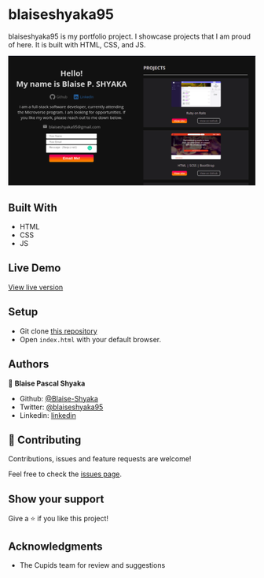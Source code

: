 # blaiseshyaka95

blaiseshyaka95 is my portfolio project. I showcase projects that I am proud of here. It is built with HTML, CSS, and JS.

![screenshot](./screenshots/screenshot.png)

## Built With

- HTML
- CSS
- JS

## Live Demo

[View live version](https://blaise-shyaka.github.io/blaiseshyaka95/)

## Setup

- Git clone [this repository](https://github.com/Blaise-Shyaka/blaiseshyaka95.git)
- Open `index.html` with your default browser.

## Authors

👤 **Blaise Pascal Shyaka**

- Github: [@Blaise-Shyaka](https://github.com/Blaise-Shyaka)
- Twitter: [@blaiseshyaka95](https://twitter.com/blaiseshyaka95)
- Linkedin: [linkedin](https://www.linkedin.com/in/blaise-pascal-shyaka)

## 🤝 Contributing

Contributions, issues and feature requests are welcome!

Feel free to check the [issues page](https://github.com/Blaise-Shyaka/blaiseshyaka95/issues/).

## Show your support

Give a ⭐️ if you like this project!

## Acknowledgments

- The Cupids team for review and suggestions